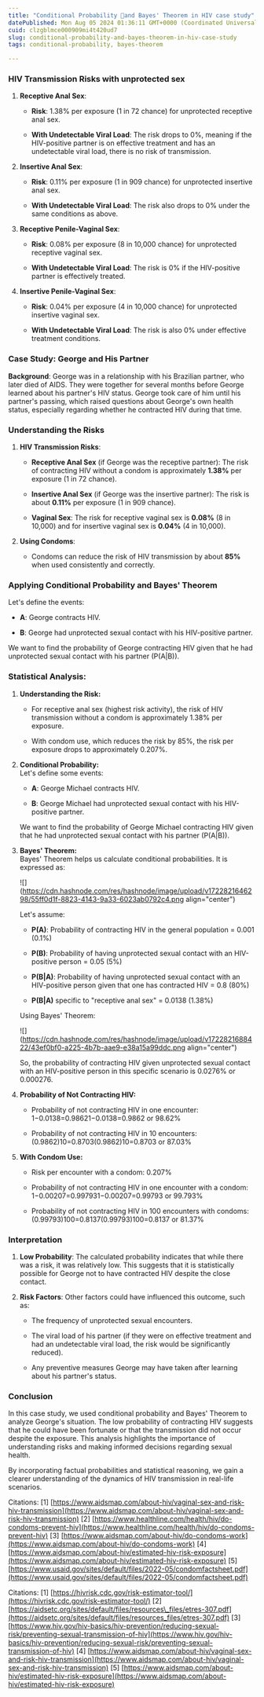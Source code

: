 ```yaml
---
title: "Conditional Probability 💉and Bayes' Theorem in HIV case study"
datePublished: Mon Aug 05 2024 01:36:11 GMT+0000 (Coordinated Universal Time)
cuid: clzgblmce000909mi4t420ud7
slug: conditional-probability-and-bayes-theorem-in-hiv-case-study
tags: conditional-probability, bayes-theorem

---
```


### HIV Transmission Risks with unprotected sex

1. **Receptive Anal Sex**:
    
    * **Risk**: 1.38% per exposure (1 in 72 chance) for unprotected receptive anal sex.
        
    * **With Undetectable Viral Load**: The risk drops to 0%, meaning if the HIV-positive partner is on effective treatment and has an undetectable viral load, there is no risk of transmission.
        
2. **Insertive Anal Sex**:
    
    * **Risk**: 0.11% per exposure (1 in 909 chance) for unprotected insertive anal sex.
        
    * **With Undetectable Viral Load**: The risk also drops to 0% under the same conditions as above.
        
3. **Receptive Penile-Vaginal Sex**:
    
    * **Risk**: 0.08% per exposure (8 in 10,000 chance) for unprotected receptive vaginal sex.
        
    * **With Undetectable Viral Load**: The risk is 0% if the HIV-positive partner is effectively treated.
        
4. **Insertive Penile-Vaginal Sex**:
    
    * **Risk**: 0.04% per exposure (4 in 10,000 chance) for unprotected insertive vaginal sex.
        
    * **With Undetectable Viral Load**: The risk is also 0% under effective treatment conditions.
        

### Case Study: George and His Partner

**Background**: George was in a relationship with his Brazilian partner, who later died of AIDS. They were together for several months before George learned about his partner's HIV status. George took care of him until his partner's passing, which raised questions about George's own health status, especially regarding whether he contracted HIV during that time.

### Understanding the Risks

1. **HIV Transmission Risks**:
    
    * **Receptive Anal Sex** (if George was the receptive partner): The risk of contracting HIV without a condom is approximately **1.38%** per exposure (1 in 72 chance).
        
    * **Insertive Anal Sex** (if George was the insertive partner): The risk is about **0.11%** per exposure (1 in 909 chance).
        
    * **Vaginal Sex**: The risk for receptive vaginal sex is **0.08%** (8 in 10,000) and for insertive vaginal sex is **0.04%** (4 in 10,000).
        
2. **Using Condoms**:
    
    * Condoms can reduce the risk of HIV transmission by about **85%** when used consistently and correctly.
        

### Applying Conditional Probability and Bayes' Theorem

Let's define the events:

* **A**: George contracts HIV.
    
* **B**: George had unprotected sexual contact with his HIV-positive partner.
    

We want to find the probability of George contracting HIV given that he had unprotected sexual contact with his partner (P(A|B)).

### **Statistical Analysis:**

1. **Understanding the Risk:**
    
    * For receptive anal sex (highest risk activity), the risk of HIV transmission without a condom is approximately 1.38% per exposure.
        
    * With condom use, which reduces the risk by 85%, the risk per exposure drops to approximately 0.207%.
        
2. **Conditional Probability:**  
    Let's define some events:
    
    * **A**: George Michael contracts HIV.
        
    * **B**: George Michael had unprotected sexual contact with his HIV-positive partner.
        
    
    We want to find the probability of George Michael contracting HIV given that he had unprotected sexual contact with his partner (P(A|B)).
    
3. **Bayes' Theorem:**  
    Bayes' Theorem helps us calculate conditional probabilities. It is expressed as:
    
    ![](https://cdn.hashnode.com/res/hashnode/image/upload/v1722821646298/55ff0d1f-8823-4143-9a33-6023ab0792c4.png align="center")
    
    Let's assume:
    
    * **P(A)**: Probability of contracting HIV in the general population = 0.001 (0.1%)
        
    * **P(B)**: Probability of having unprotected sexual contact with an HIV-positive person = 0.05 (5%)
        
    * **P(B|A)**: Probability of having unprotected sexual contact with an HIV-positive person given that one has contracted HIV = 0.8 (80%)
        
    * **P(B|A)** specific to "receptive anal sex" = 0.0138 (1.38%)
        
    
    Using Bayes' Theorem:
    
    ![](https://cdn.hashnode.com/res/hashnode/image/upload/v1722821688422/43ef0bf0-a225-4b7b-aae9-e38a15a99ddc.png align="center")
    
      
    
    So, the probability of contracting HIV given unprotected sexual contact with an HIV-positive person in this specific scenario is 0.0276% or 0.000276.
    
4. **Probability of Not Contracting HIV:**
    
    * Probability of not contracting HIV in one encounter: 1−0.0138=0.98621−0.0138=0.9862 or 98.62%
        
    * Probability of not contracting HIV in 10 encounters: (0.9862)10=0.8703(0.9862)10=0.8703 or 87.03%
        
5. **With Condom Use:**
    
    * Risk per encounter with a condom: 0.207%
        
    * Probability of not contracting HIV in one encounter with a condom: 1−0.00207=0.997931−0.00207=0.99793 or 99.793%
        
    * Probability of not contracting HIV in 100 encounters with condoms: (0.99793)100=0.8137(0.99793)100=0.8137 or 81.37%
        

### Interpretation

1. **Low Probability**: The calculated probability indicates that while there was a risk, it was relatively low. This suggests that it is statistically possible for George not to have contracted HIV despite the close contact.
    
2. **Risk Factors**: Other factors could have influenced this outcome, such as:
    
    * The frequency of unprotected sexual encounters.
        
    * The viral load of his partner (if they were on effective treatment and had an undetectable viral load, the risk would be significantly reduced).
        
    * Any preventive measures George may have taken after learning about his partner's status.
        

### Conclusion

In this case study, we used conditional probability and Bayes' Theorem to analyze George's situation. The low probability of contracting HIV suggests that he could have been fortunate or that the transmission did not occur despite the exposure. This analysis highlights the importance of understanding risks and making informed decisions regarding sexual health.

By incorporating factual probabilities and statistical reasoning, we gain a clearer understanding of the dynamics of HIV transmission in real-life scenarios.

Citations: \[1\] [https://www.aidsmap.com/about-hiv/vaginal-sex-and-risk-hiv-transmission](https://www.aidsmap.com/about-hiv/vaginal-sex-and-risk-hiv-transmission) \[2\] [https://www.healthline.com/health/hiv/do-condoms-prevent-hiv](https://www.healthline.com/health/hiv/do-condoms-prevent-hiv) \[3\] [https://www.aidsmap.com/about-hiv/do-condoms-work](https://www.aidsmap.com/about-hiv/do-condoms-work) \[4\] [https://www.aidsmap.com/about-hiv/estimated-hiv-risk-exposure](https://www.aidsmap.com/about-hiv/estimated-hiv-risk-exposure) \[5\] [https://www.usaid.gov/sites/default/files/2022-05/condomfactsheet.pdf](https://www.usaid.gov/sites/default/files/2022-05/condomfactsheet.pdf)

Citations: \[1\] [https://hivrisk.cdc.gov/risk-estimator-tool/](https://hivrisk.cdc.gov/risk-estimator-tool/) \[2\] [https://aidsetc.org/sites/default/files/resources\_files/etres-307.pdf](https://aidsetc.org/sites/default/files/resources_files/etres-307.pdf) \[3\] [https://www.hiv.gov/hiv-basics/hiv-prevention/reducing-sexual-risk/preventing-sexual-transmission-of-hiv](https://www.hiv.gov/hiv-basics/hiv-prevention/reducing-sexual-risk/preventing-sexual-transmission-of-hiv) \[4\] [https://www.aidsmap.com/about-hiv/vaginal-sex-and-risk-hiv-transmission](https://www.aidsmap.com/about-hiv/vaginal-sex-and-risk-hiv-transmission) \[5\] [https://www.aidsmap.com/about-hiv/estimated-hiv-risk-exposure](https://www.aidsmap.com/about-hiv/estimated-hiv-risk-exposure)